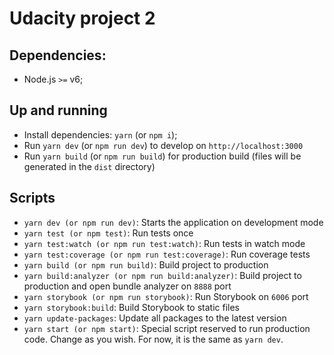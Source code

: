 # Udacity project 2

## Dependencies:

- Node.js `>=` v6;

## Up and running

- Install dependencies: `yarn` (or `npm i`);
- Run `yarn dev` (or `npm run dev`) to develop on `http://localhost:3000`
- Run `yarn build` (or `npm run build`) for production build (files will be generated in the `dist` directory)

## Scripts

- `yarn dev (or npm run dev)`: Starts the application on development mode
- `yarn test (or npm test)`: Run tests once
- `yarn test:watch (or npm run test:watch)`: Run tests in watch mode
- `yarn test:coverage (or npm run test:coverage)`: Run coverage tests
- `yarn build (or npm run build)`: Build project to production
- `yarn build:analyzer (or npm run build:analyzer)`: Build project to production and open bundle analyzer on `8888` port
- `yarn storybook (or npm run storybook)`: Run Storybook on `6006` port
- `yarn storybook:build`: Build Storybook to static files
- `yarn update-packages`: Update all packages to the latest version
- `yarn start (or npm start)`: Special script reserved to run production code. Change as you wish. For now, it is the same as `yarn dev`.
